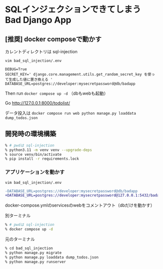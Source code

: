 # SQLインジェクションできてしまう Bad Django App

## [推奨] docker composeで動かす

カレントディレクトリは sql-injection

`vim bad_sql_injection/.env`

```
DEBUG=True
SECRET_KEY=' django.core.management.utils.get_random_secret_key を使って生成した値に置き換える '
DATABASE_URL=postgres://developer:mysecretpassword@db/badapp
```

Then run `docker compose up -d` （dbもwebも起動）

Go http://127.0.0.1:8000/todolist/

データ投入は `docker compose run web python manage.py loaddata dump_todos.json`

## 開発時の環境構築

```sh
% # pwdは sql-injection
% python3.11 -m venv venv --upgrade-deps
% source venv/bin/activate
% pip install -r requirements.lock
```

### アプリケーションを動かす

`vim bad_sql_injection/.env`

```diff
-DATABASE_URL=postgres://developer:mysecretpassword@db/badapp
+DATABASE_URL=postgres://developer:mysecretpassword@127.0.0.1:5432/badapp
```

docker-compose.ymlのservicesのwebをコメントアウト（dbだけを動かす）

別ターミナル

```sh
% # pwdは sql-injection
% docker compose up -d
```

元のターミナル

```sh
% cd bad_sql_injection
% python manage.py migrate
% python manage.py loaddata dump_todos.json
% python manage.py runserver
```
